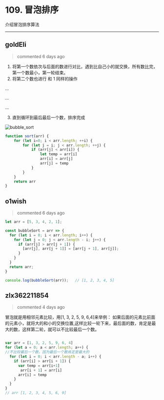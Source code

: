 
 # 109. 冒泡排序 
 介绍冒泡排序算法 
 ***
## goldEli 
 > commented 6 days ago 

1. 将第一个数依次与后面的数进行对比，遇到比自己小的就交换，所有数比完，第一个数最小，第一轮结束。
2. 将第二个数也进行 和 1 同样的操作

...

...

...

3. 直到循环到最后最后一个数，排序完成

![bubble_sort](https://user-images.githubusercontent.com/18217162/71942867-97b41280-31f9-11ea-9fde-24db0104b13e.gif)


```javascript
function sort(arr) {
    for (let i=0; i < arr.length; ++i) {
        for (let j = i; j < arr.length; ++j) {
            if (arr[j] < arr[i]) {
                let temp = arr[i]
                arr[i] = arr[j]
                arr[j] = temp
            }
        }
    }
    return arr
}

```

## o1wish 
 > commented 6 days ago 


```javascript
let arr = [5, 3, 4, 2, 1];

const bubbleSort = arr => {
  for (let i = 0; i < arr.length; i++) {
    for (let j = 0; j < arr.length - i; j++) {
      if (arr[j] > arr[j + 1]) {
        [arr[j], arr[j + 1]] = [arr[j + 1], arr[j]];
      }
    }
  }
  return arr;
}

console.log(bubbleSort(arr));   // [1, 2, 3, 4, 5]

```
## zlx362211854 
 > commented 4 days ago 

冒泡就是用相邻元素比较，用[1, 3, 2, 5, 9, 6,4]来举例：
如果后面的元素比前面的元素小，就将大的和小的交换位置,这样比较一轮下来，最后面的数，肯定是最大的数，这样第二轮，就可以不比较最后一个数。

```js

var arr = [1, 3, 2, 5, 9, 6, 4]
for (let a = 0; a < arr.length; a++) {
//不比较最后一个数，因为最后一个数肯定是最大的
  for (let i = 0; i < arr.length - a; i++) {
    if (arr[i] > arr[i + 1]) {
      var temp = arr[i+1]
       arr[i + 1] = arr[i]
      arr[i] = temp
    }
  }
}
// arr [1, 2, 3, 4, 5, 6, 9]

```